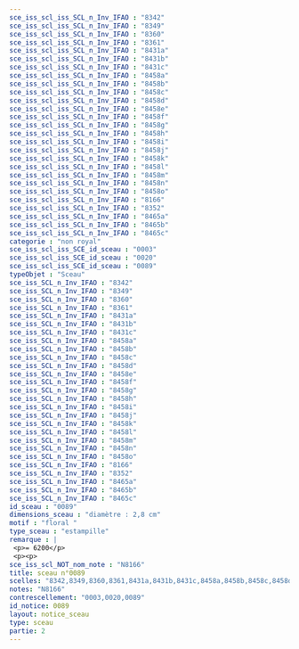 ```yaml
---
sce_iss_scl_iss_SCL_n_Inv_IFAO : "8342"
sce_iss_scl_iss_SCL_n_Inv_IFAO : "8349"
sce_iss_scl_iss_SCL_n_Inv_IFAO : "8360"
sce_iss_scl_iss_SCL_n_Inv_IFAO : "8361"
sce_iss_scl_iss_SCL_n_Inv_IFAO : "8431a"
sce_iss_scl_iss_SCL_n_Inv_IFAO : "8431b"
sce_iss_scl_iss_SCL_n_Inv_IFAO : "8431c"
sce_iss_scl_iss_SCL_n_Inv_IFAO : "8458a"
sce_iss_scl_iss_SCL_n_Inv_IFAO : "8458b"
sce_iss_scl_iss_SCL_n_Inv_IFAO : "8458c"
sce_iss_scl_iss_SCL_n_Inv_IFAO : "8458d"
sce_iss_scl_iss_SCL_n_Inv_IFAO : "8458e"
sce_iss_scl_iss_SCL_n_Inv_IFAO : "8458f"
sce_iss_scl_iss_SCL_n_Inv_IFAO : "8458g"
sce_iss_scl_iss_SCL_n_Inv_IFAO : "8458h"
sce_iss_scl_iss_SCL_n_Inv_IFAO : "8458i"
sce_iss_scl_iss_SCL_n_Inv_IFAO : "8458j"
sce_iss_scl_iss_SCL_n_Inv_IFAO : "8458k"
sce_iss_scl_iss_SCL_n_Inv_IFAO : "8458l"
sce_iss_scl_iss_SCL_n_Inv_IFAO : "8458m"
sce_iss_scl_iss_SCL_n_Inv_IFAO : "8458n"
sce_iss_scl_iss_SCL_n_Inv_IFAO : "8458o"
sce_iss_scl_iss_SCL_n_Inv_IFAO : "8166"
sce_iss_scl_iss_SCL_n_Inv_IFAO : "8352"
sce_iss_scl_iss_SCL_n_Inv_IFAO : "8465a"
sce_iss_scl_iss_SCL_n_Inv_IFAO : "8465b"
sce_iss_scl_iss_SCL_n_Inv_IFAO : "8465c"
categorie : "non royal"
sce_iss_scl_iss_SCE_id_sceau : "0003"
sce_iss_scl_iss_SCE_id_sceau : "0020"
sce_iss_scl_iss_SCE_id_sceau : "0089"
typeObjet : "Sceau"
sce_iss_SCL_n_Inv_IFAO : "8342"
sce_iss_SCL_n_Inv_IFAO : "8349"
sce_iss_SCL_n_Inv_IFAO : "8360"
sce_iss_SCL_n_Inv_IFAO : "8361"
sce_iss_SCL_n_Inv_IFAO : "8431a"
sce_iss_SCL_n_Inv_IFAO : "8431b"
sce_iss_SCL_n_Inv_IFAO : "8431c"
sce_iss_SCL_n_Inv_IFAO : "8458a"
sce_iss_SCL_n_Inv_IFAO : "8458b"
sce_iss_SCL_n_Inv_IFAO : "8458c"
sce_iss_SCL_n_Inv_IFAO : "8458d"
sce_iss_SCL_n_Inv_IFAO : "8458e"
sce_iss_SCL_n_Inv_IFAO : "8458f"
sce_iss_SCL_n_Inv_IFAO : "8458g"
sce_iss_SCL_n_Inv_IFAO : "8458h"
sce_iss_SCL_n_Inv_IFAO : "8458i"
sce_iss_SCL_n_Inv_IFAO : "8458j"
sce_iss_SCL_n_Inv_IFAO : "8458k"
sce_iss_SCL_n_Inv_IFAO : "8458l"
sce_iss_SCL_n_Inv_IFAO : "8458m"
sce_iss_SCL_n_Inv_IFAO : "8458n"
sce_iss_SCL_n_Inv_IFAO : "8458o"
sce_iss_SCL_n_Inv_IFAO : "8166"
sce_iss_SCL_n_Inv_IFAO : "8352"
sce_iss_SCL_n_Inv_IFAO : "8465a"
sce_iss_SCL_n_Inv_IFAO : "8465b"
sce_iss_SCL_n_Inv_IFAO : "8465c"
id_sceau : "0089"
dimensions_sceau : "diamètre : 2,8 cm"
motif : "floral "
type_sceau : "estampille"
remarque : |
 <p>= 6200</p>
 <p><p>
sce_iss_scl_NOT_nom_note : "N8166"
title: sceau n°0089
scelles: "8342,8349,8360,8361,8431a,8431b,8431c,8458a,8458b,8458c,8458d,8458e,8458f,8458g,8458h,8458i,8458j,8458k,8458l,8458m,8458n,8458o,8166,8352,8465a,8465b,8465c"
notes: "N8166"
contrescellement: "0003,0020,0089"
id_notice: 0089
layout: notice_sceau
type: sceau
partie: 2
---
```

